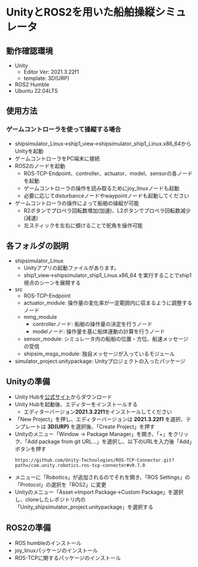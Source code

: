# UnityとROS2を用いた船舶操縦シミュレータ

## 動作確認環境

- Unity
  - Editor Ver: 2021.3.22f1
  - template: 3D(URP)
- ROS2 Humble
- Ubuntu 22.04LTS

## 使用方法
### ゲームコントローラを使って操縦する場合

- shipsimulator_Linux->ship1_view->shipsimulator_ship1_Linux.x86_64からUnityを起動
- ゲームコントローラをPC端末に接続
- ROS2のノードを起動
  - ROS-TCP-Endpoint、controller、actuator、model、sensorの各ノードを起動
  - ゲームコントローラの操作を読み取るためにjoy_linuxノードも起動
  - 必要に応じてdisturbanceノードやwaypointノードも起動してください
- ゲームコントローラの操作によって船舶の操縦が可能
  - R2ボタンでプロペラ回転数増加(加速)、L2ボタンでプロペラ回転数減少(減速)
  - 左スティックを左右に傾けることで舵角を操作可能

## 各フォルダの説明

- shipsimulator_Linux
  - Unityアプリの起動ファイルがあります。
  - ship1_view->shipsimulator_ship1_Linux.x86_64 を実行することでship1視点のシーンを展開する
- src
  - ROS-TCP-Endpoint
  - actuator_module: 操作量の変化率が一定範囲内に収まるように調整するノード
  - mmg_module
    - controllerノード: 船舶の操作量の決定を行うノード
    - modelノード: 操作量を基に船体運動の計算を行うノード
  - sensor_module: シミュレータ内の船舶の位置・方位、船速メッセージの受信
  - shipsim_msgs_module: 独自メッセージが入っているモジュール
- simulator_project.unitypackage: Unityプロジェクトの入ったパッケージ

## Unityの準備

- Unity Hubを[公式サイト](https://unity.com/ja/download)からダウンロード
- Unity Hubを起動後、エディターをインストールする
  - エディターバージョン**2021.3.22f1**をインストールしてください
- 「New Project」を押し、エディターバージョンは **2021.3.22f1** を選択、テンプレートは **3D(URP)** を選択後、「Create Project」を押す
- Unityのメニュー「Window → Package Manager」を開き、「+」をクリック、「Add package from git URL...」を選択し、以下のURLを入力後「Add」ボタンを押す
    ```
    https://github.com/Unity-Technologies/ROS-TCP-Connector.git?path=/com.unity.robotics.ros-tcp-connector#v0.7.0
    ```
- メニューに「Robotics」が追加されるのでそれを開き、「ROS Settings」の「Protocol」の選択を「ROS2」に変更
- Unityのメニュー「Asset→Import Package→Custom Package」を選択し、cloneしたレポジトリ内の「Unity_shipsimulator_project.unitypackage」を選択する


## ROS2の準備

- ROS humbleのインストール
- joy_linuxパッケージのインストール
- ROS-TCPに関するパッケージのインストール
